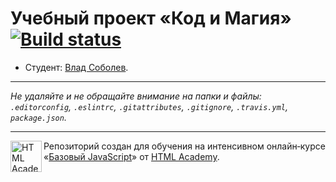 # Учебный проект «Код и Магия» [![Build status][travis-image]][travis-url]

* Студент: [Влад Соболев](https://up.htmlacademy.ru/javascript/11/user/543775).

---

_Не удаляйте и не обращайте внимание на папки и файлы:_<br>
_`.editorconfig`, `.eslintrc`, `.gitattributes`, `.gitignore`, `.travis.yml`, `package.json`._

---

<a href="https://htmlacademy.ru/intensive/javascript"><img align="left" width="50" height="50" title="HTML Academy" src="https://up.htmlacademy.ru/static/img/intensive/javascript/logo-for-github.svg"></a>

Репозиторий создан для обучения на интенсивном онлайн‑курсе «[Базовый JavaScript](https://htmlacademy.ru/intensive/javascript)» от [HTML Academy](https://htmlacademy.ru).

[travis-image]: https://travis-ci.org/htmlacademy-javascript/543775-code-and-magick.svg?branch=master
[travis-url]: https://travis-ci.org/htmlacademy-javascript/543775-code-and-magick
